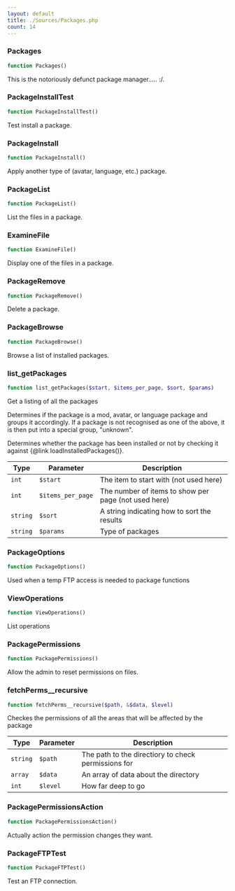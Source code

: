 ```yaml
---
layout: default
title: ./Sources/Packages.php
count: 14
---
```


### Packages

```php
function Packages()
```
This is the notoriously defunct package manager..... :/.



### PackageInstallTest

```php
function PackageInstallTest()
```
Test install a package.



### PackageInstall

```php
function PackageInstall()
```
Apply another type of (avatar, language, etc.) package.



### PackageList

```php
function PackageList()
```
List the files in a package.



### ExamineFile

```php
function ExamineFile()
```
Display one of the files in a package.



### PackageRemove

```php
function PackageRemove()
```
Delete a package.



### PackageBrowse

```php
function PackageBrowse()
```
Browse a list of installed packages.



### list_getPackages

```php
function list_getPackages($start, $items_per_page, $sort, $params)
```
Get a listing of all the packages

Determines if the package is a mod, avatar, or language package and
groups it accordingly. If a package is not recognised as one of the
above, it is then put into a special group, "unknown".

Determines whether the package has been installed or not by
checking it against {@link loadInstalledPackages()}.

Type|Parameter|Description
---|---|---
`int`|`$start`|The item to start with (not used here)
`int`|`$items_per_page`|The number of items to show per page (not used here)
`string`|`$sort`|A string indicating how to sort the results
`string`|`$params`|Type of packages

### PackageOptions

```php
function PackageOptions()
```
Used when a temp FTP access is needed to package functions



### ViewOperations

```php
function ViewOperations()
```
List operations



### PackagePermissions

```php
function PackagePermissions()
```
Allow the admin to reset permissions on files.



### fetchPerms__recursive

```php
function fetchPerms__recursive($path, &$data, $level)
```
Checkes the permissions of all the areas that will be affected by the package



Type|Parameter|Description
---|---|---
`string`|`$path`|The path to the directiory to check permissions for
`array`|`$data`|An array of data about the directory
`int`|`$level`|How far deep to go

### PackagePermissionsAction

```php
function PackagePermissionsAction()
```
Actually action the permission changes they want.



### PackageFTPTest

```php
function PackageFTPTest()
```
Test an FTP connection.



